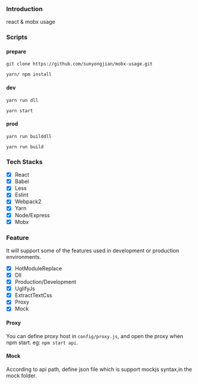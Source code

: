 ### Introduction
react & mobx usage

### Scripts
#### prepare

```
git clone https://github.com/sunyongjian/mobx-usage.git

yarn/ npm install
```

#### dev

```
yarn run dll
```

```
yarn start
```
#### prod
```
yarn run builddll
```

```
yarn run build
```

### Tech Stacks

- [x] React
- [x] Babel
- [x] Less
- [x] Eslint
- [x] Webpack2
- [x] Yarn
- [x] Node/Express
- [x] Mobx

### Feature
It will support some of the features used in development or production environments.

- [x] HotModuleReplace
- [x] Dll
- [x] Production/Development
- [x] UglifyJs
- [x] ExtractTextCss
- [x] Proxy
- [x] Mock

#### Proxy
You can define proxy host in `config/proxy.js`, and open the proxy when npm start. eg: `npm start api`.
#### Mock
According to api path, define json file which is support mockjs syntax,in the mock folder.

